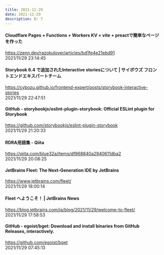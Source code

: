 ```yaml
---
title: 2021-11-29
date: 2021-11-29
description: B! 7
---
```


#### Cloudflare Pages + Functions + Workers KV + vite + preactで簡単なページを作った
https://zenn.dev/razokulover/articles/bd1fe4e21ebd91<br>
2021/11/29 23:14:45<br>


#### Storybook 6.4 で追加されたInteractive storiesについて | サイボウズ フロントエンドエキスパートチーム
https://cybozu.github.io/frontend-expert/posts/storybook-interactive-stories<br>
2021/11/29 22:47:51<br>


#### GitHub - storybookjs/eslint-plugin-storybook: Official ESLint plugin for Storybook
https://github.com/storybookjs/eslint-plugin-storybook<br>
2021/11/29 21:20:33<br>


#### RDRA用語集 - Qiita
https://qiita.com/blue32a/items/df968840a2940611dba2<br>
2021/11/29 20:08:25<br>


#### JetBrains Fleet: The Next-Generation IDE by JetBrains
https://www.jetbrains.com/fleet/<br>
2021/11/29 18:00:14<br>


#### Fleet へようこそ！ | JetBrains News
https://blog.jetbrains.com/ja/blog/2021/11/29/welcome-to-fleet/<br>
2021/11/29 17:58:53<br>


#### GitHub - egoist/bget: Download and install binaries from GitHub Releases, interactively.
https://github.com/egoist/bget<br>
2021/11/29 07:45:13<br>


